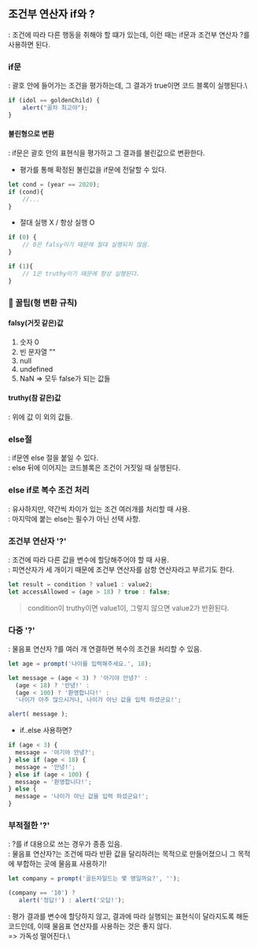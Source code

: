 ## 조건부 연산자 if와 ?
: 조건에 따라 다른 행동을 취해야 할 떄가 있는데, 이런 때는 if문과 조건부 연산자 ?를 사용하면 된다.
### if문
: 괄호 안에 들어가는 조건을 평가하는데, 그 결과가 true이면 코드 블록이 실행된다.\
``` js
if (idol == goldenChild) {
    alert("골차 최고야");
}
```
#### 불린형으로 변환
: if문은 괄호 안의 표현식을 평가하고 그 결과를 불린값으로 변환한다.
- 평가를 통해 확정된 불린값을 if문에 전달할 수 있다.
``` js
let cond = (year == 2020);
if (cond){
    //...
}
```
- 절대 실행 X / 항상 실행 O
``` js
if (0) {
    // 0은 falsy이기 때문에 절대 실행되지 않음.
}

if (1){
    // 1은 truthy이기 때문에 항상 실행된다.
}
```
### 🍯 꿀팁(형 변환 규칙)
#### falsy(거짓 같은)값
1. 숫자 0
2. 빈 문자열 ""
3. null
4. undefined
5. NaN
=> 모두 false가 되는 값들
#### truthy(참 같은)값
: 위에 값 이 외의 값들.

### else절
: if문엔 else 절을 붙일 수 있다.\
: else 뒤에 이어지는 코드블록은 조건이 거짓일 때 실행된다.

### else if로 복수 조건 처리
: 유사하지만, 약간씩 차이가 있는 조건 여러개를 처리할 때 사용.\
: 마지막에 붙는 else는 필수가 아닌 선택 사항.

### 조건부 연산자 '?'
: 조건에 따라 다른 값을 변수에 할당해주어야 할 때 사용.\
: 피연산자가 세 개이기 때문에 조건부 연산자를 삼항 연산자라고 부르기도 한다.
``` js
let result = condition ? value1 : value2;
let accessAllowed = (age > 18) ? true : false;
```
> condition이 truthy이면 value1이, 그렇지 않으면 value2가 반환된다.

### 다중 '?'
: 물음표 연산자 ?를 여러 개 연결하면 복수의 조건을 처리할 수 있음.
``` js
let age = prompt('나이를 입력해주세요.', 18);

let message = (age < 3) ? '아기야 안녕?' :
  (age < 18) ? '안녕!' :
  (age < 100) ? '환영합니다!' :
  '나이가 아주 많으시거나, 나이가 아닌 값을 입력 하셨군요!';

alert( message );
```
- if..else 사용하면?
``` js
if (age < 3) {
  message = '아기야 안녕?';
} else if (age < 18) {
  message = '안녕!';
} else if (age < 100) {
  message = '환영합니다!';
} else {
  message = '나이가 아닌 값을 입력 하셨군요!';
}
```

### 부적절한 '?'
: ?를 if 대용으로 쓰는 경우가 종종 있음.\
: 물음표 연산자?는 조건에 따라 반환 값을 달리하려는 목적으로 만들어졌으니 그 목적에 부합하는 곳에 물음표 사용하기!
``` js
let company = prompt('골든차일드는 몇 명일까요?', '');

(company == '10') ?
   alert('정답!') : alert('오답!');
```
: 평가 결과를 변수에 할당하지 않고, 결과에 따라 실행되는 표현식이 달라지도록 해둔 코드인데, 이때 물음표 연산자를 사용하는 것은 좋지 않다.\
=> 가독성 떨어진다.\

